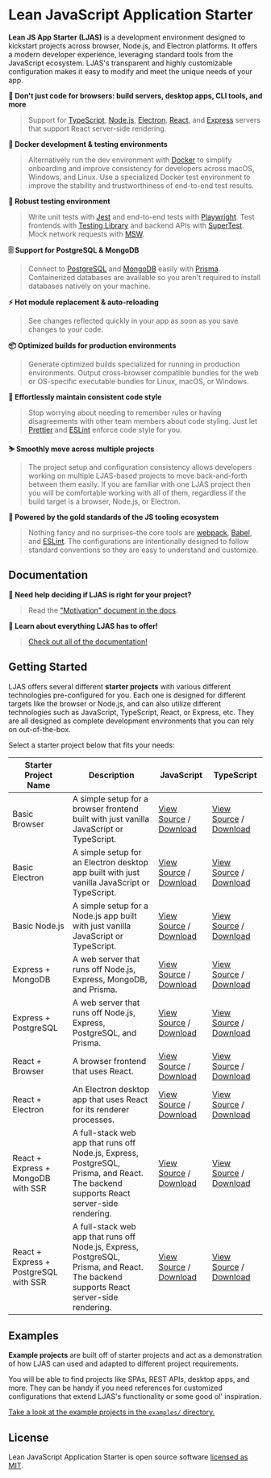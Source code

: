 # Lean JavaScript Application Starter

**Lean JS App Starter (LJAS)** is a development environment designed to kickstart projects across browser, Node.js, and Electron platforms. It offers a modern developer experience, leveraging standard tools from the JavaScript ecosystem. LJAS's transparent and highly customizable configuration makes it easy to modify and meet the unique needs of your app.

**🎉 Don't just code for browsers: build servers, desktop apps, CLI tools, and more**

> Support for [TypeScript](https://typescriptlang.org), [Node.js](https://nodejs.org), [Electron](https://electronjs.org), [React](https://react.dev), and [Express](https://expressjs.com) servers that support React server-side rendering.

**🐳 Docker development & testing environments**

> Alternatively run the dev environment with [Docker](https://docker.com) to simplify onboarding and improve consistency for developers across macOS, Windows, and Linux. Use a specialized Docker test environment to improve the stability and trustworthiness of end-to-end test results.

**🧪 Robust testing environment**

> Write unit tests with [Jest](https://jestjs.io) and end-to-end tests with [Playwright](https://playwright.dev). Test frontends with [Testing Library](https://testing-library.com) and backend APIs with [SuperTest](https://github.com/ladjs/supertest). Mock network requests with [MSW](https://mswjs.io).

**🗄️ Support for PostgreSQL & MongoDB**

> Connect to [PostgreSQL](https://postgresql.org) and [MongoDB](https://mongodb.com) easily with [Prisma](https://prisma.io). Containerized databases are available so you aren't required to install databases natively on your machine.

**⚡ Hot module replacement & auto-reloading**

> See changes reflected quickly in your app as soon as you save changes to your code.

**📦 Optimized builds for production environments**

> Generate optimized builds specialized for running in production environments. Output cross-browser compatible bundles for the web or OS-specific executable bundles for Linux, macOS, or Windows.

**🧼 Effortlessly maintain consistent code style**

> Stop worrying about needing to remember rules or having disagreements with other team members about code styling. Just let [Prettier](https://prettier.io) and [ESLint](https://eslint.org) enforce code style for you.

**⛷️ Smoothly move across multiple projects**

> The project setup and configuration consistency allows developers working on multiple LJAS-based projects to move back-and-forth between them easily. If you are familiar with one LJAS project then you will be comfortable working with all of them, regardless if the build target is a browser, Node.js, or Electron.

**🥇 Powered by the gold standards of the JS tooling ecosystem**

> Nothing fancy and no surprises–the core tools are [webpack](https://webpack.js.org), [Babel](https://babeljs.io), and [ESLint](https://eslint.org). The configurations are intentionally designed to follow standard conventions so they are easy to understand and customize.

## Documentation

**🤔 Need help deciding if LJAS is right for your project?**

> Read the ["Motivation" document in the docs](./docs/motivation.md).

**📖 Learn about everything LJAS has to offer!**

> [Check out all of the documentation!](./docs)

## Getting Started

LJAS offers several different **starter projects** with various different technologies pre-configured for you. Each one is designed for different targets like the browser or Node.js, and can also utilize different technologies such as JavaScript, TypeScript, React, or Express, etc. They are all designed as complete development environments that you can rely on out-of-the-box.

Select a starter project below that fits your needs:

| Starter Project Name                  | Description                                                                                                                           | JavaScript                                                                                                                                                                                                                                            | TypeScript                                                                                                                                                                                                                                                  |
| ------------------------------------- | ------------------------------------------------------------------------------------------------------------------------------------- | ----------------------------------------------------------------------------------------------------------------------------------------------------------------------------------------------------------------------------------------------------- | ----------------------------------------------------------------------------------------------------------------------------------------------------------------------------------------------------------------------------------------------------------- |
| Basic Browser                         | A simple setup for a browser frontend built with just vanilla JavaScript or TypeScript.                                               | [View Source](https://github.com/mattlean/lean-js-app-starter/tree/v1.0.0-rc/starters/basic-browser) / [Download](https://github.com/mattlean/lean-js-app-starter/releases/download/v1.0.0-rc/ljas-basic-browser_1-0-0.zip)                           | [View Source](https://github.com/mattlean/lean-js-app-starter/tree/v1.0.0-rc/starters/basic-browser-ts) / [Download](https://github.com/mattlean/lean-js-app-starter/releases/download/v1.0.0-rc/ljas-basic-browser-ts_1-0-0.zip)                           |
| Basic Electron                        | A simple setup for an Electron desktop app built with just vanilla JavaScript or TypeScript.                                          | [View Source](https://github.com/mattlean/lean-js-app-starter/tree/v1.0.0-rc/starters/basic-electron) / [Download](https://github.com/mattlean/lean-js-app-starter/releases/download/v1.0.0-rc/ljas-basic-electron_1-0-0.zip)                         | [View Source](https://github.com/mattlean/lean-js-app-starter/tree/v1.0.0-rc/starters/basic-electron-ts) / [Download](https://github.com/mattlean/lean-js-app-starter/releases/download/v1.0.0-rc/ljas-basic-electron-ts_1-0-0.zip)                         |
| Basic Node.js                         | A simple setup for a Node.js app built with just vanilla JavaScript or TypeScript.                                                    | [View Source](https://github.com/mattlean/lean-js-app-starter/tree/v1.0.0-rc/starters/basic-node) / [Download](https://github.com/mattlean/lean-js-app-starter/releases/download/v1.0.0-rc/ljas-basic-node_1-0-0.zip)                                 | [View Source](https://github.com/mattlean/lean-js-app-starter/tree/v1.0.0-rc/starters/basic-node-ts) / [Download](https://github.com/mattlean/lean-js-app-starter/releases/download/v1.0.0-rc/ljas-basic-node-ts_1-0-0.zip)                                 |
| Express + MongoDB                     | A web server that runs off Node.js, Express, MongoDB, and Prisma.                                                                     | [View Source](https://github.com/mattlean/lean-js-app-starter/tree/v1.0.0-rc/starters/express-mongo) / [Download](https://github.com/mattlean/lean-js-app-starter/releases/download/v1.0.0-rc/ljas-express-mongo_1-0-0.zip)                           | [View Source](https://github.com/mattlean/lean-js-app-starter/tree/v1.0.0-rc/starters/express-mongo-ts) / [Download](https://github.com/mattlean/lean-js-app-starter/releases/download/v1.0.0-rc/ljas-express-mongo-ts_1-0-0.zip)                           |
| Express + PostgreSQL                  | A web server that runs off Node.js, Express, PostgreSQL, and Prisma.                                                                  | [View Source](https://github.com/mattlean/lean-js-app-starter/tree/v1.0.0-rc/starters/express-postgres) / [Download](https://github.com/mattlean/lean-js-app-starter/releases/download/v1.0.0-rc/ljas-express-postgres_1-0-0.zip)                     | [View Source](https://github.com/mattlean/lean-js-app-starter/tree/v1.0.0-rc/starters/express-postgres-ts) / [Download](https://github.com/mattlean/lean-js-app-starter/releases/download/v1.0.0-rc/ljas-express-postgres-ts_1-0-0.zip)                     |
| React + Browser                       | A browser frontend that uses React.                                                                                                   | [View Source](https://github.com/mattlean/lean-js-app-starter/tree/v1.0.0-rc/starters/react-browser) / [Download](https://github.com/mattlean/lean-js-app-starter/releases/download/v1.0.0-rc/ljas-react-browser_1-0-0.zip)                           | [View Source](https://github.com/mattlean/lean-js-app-starter/tree/v1.0.0-rc/starters/react-browser-ts) / [Download](https://github.com/mattlean/lean-js-app-starter/releases/download/v1.0.0-rc/ljas-react-browser-ts_1-0-0.zip)                           |
| React + Electron                      | An Electron desktop app that uses React for its renderer processes.                                                                   | [View Source](https://github.com/mattlean/lean-js-app-starter/tree/v1.0.0-rc/starters/react-electron) / [Download](https://github.com/mattlean/lean-js-app-starter/releases/download/v1.0.0-rc/ljas-react-electron_1-0-0.zip)                         | [View Source](https://github.com/mattlean/lean-js-app-starter/tree/v1.0.0-rc/starters/react-electron-ts) / [Download](https://github.com/mattlean/lean-js-app-starter/releases/download/v1.0.0-rc/ljas-react-electron-ts_1-0-0.zip)                         |
| React + Express + MongoDB with SSR    | A full-stack web app that runs off Node.js, Express, PostgreSQL, Prisma, and React. The backend supports React server-side rendering. | [View Source](https://github.com/mattlean/lean-js-app-starter/tree/v1.0.0-rc/starters/react-express-mongo-ssr) / [Download](https://github.com/mattlean/lean-js-app-starter/releases/download/v1.0.0-rc/ljas-react-express-mongo-ssr_1-0-0.zip)       | [View Source](https://github.com/mattlean/lean-js-app-starter/tree/v1.0.0-rc/starters/react-express-mongo-ssr-ts) / [Download](https://github.com/mattlean/lean-js-app-starter/releases/download/v1.0.0-rc/ljas-react-express-mongo-ssr-ts_1-0-0.zip)       |
| React + Express + PostgreSQL with SSR | A full-stack web app that runs off Node.js, Express, PostgreSQL, Prisma, and React. The backend supports React server-side rendering. | [View Source](https://github.com/mattlean/lean-js-app-starter/tree/v1.0.0-rc/starters/react-express-postgres-ssr) / [Download](https://github.com/mattlean/lean-js-app-starter/releases/download/v1.0.0-rc/ljas-react-express-postgres-ssr_1-0-0.zip) | [View Source](https://github.com/mattlean/lean-js-app-starter/tree/v1.0.0-rc/starters/react-express-postgres-ssr-ts) / [Download](https://github.com/mattlean/lean-js-app-starter/releases/download/v1.0.0-rc/ljas-react-express-postgres-ssr-ts_1-0-0.zip) |

## Examples

**Example projects** are built off of starter projects and act as a demonstration of how LJAS can used and adapted to different project requirements.

You will be able to find projects like SPAs, REST APIs, desktop apps, and more. They can be handy if you need references for customized configurations that extend LJAS's functionality or some good ol' inspiration.

[Take a look at the example projects in the `examples/` directory.](./examples)

## License

Lean JavaScript Application Starter is open source software [licensed as MIT](https://github.com/mattlean/lean-js-app-starter/blob/v1.0.0-rc/LICENSE).
